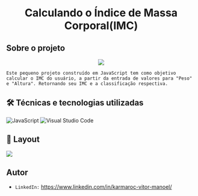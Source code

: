 <h1 align="center">Calculando o Índice de Massa Corporal(IMC) </h1>

## Sobre o projeto

<p align="center">
<img src="http://img.shields.io/static/v1?label=STATUS&message=EM%20DESENVOLVIMENTO&color=GREEN&style=for-the-badge"/>
</p>

``Este pequeno projeto construído em JavaScript tem como objetivo calcular o IMC do usuário, a partir da entrada de valores para "Peso" e "Altura". Retornando seu IMC e a classificação respectiva.``

##  🛠 Técnicas e tecnologias utilizadas

![JavaScript](https://img.shields.io/badge/javascript-%23323330.svg?logo=javascript&logoColor=%23F7DF1E)
![Visual Studio Code](https://img.shields.io/badge/Visual%20Studio%20Code-0078d7.svg?logo=visual-studio-code&logoColor=white)

## 🎨 Layout

<img src="https://user-images.githubusercontent.com/69429925/206007796-72e055c2-cc33-4413-9dd9-4c799908b4a9.png">


## Autor

- ``LinkedIn:`` https://www.linkedin.com/in/karmaroc-vitor-manoel/
